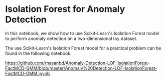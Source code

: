 # Isolation Forest for Anomaly Detection


In this notebook, we show how to use Scikit-Learn's Isolation Forest model to perform anomaly detection on a two-dimensional toy dataset.

The use Scikit-Learn's Isolation Forest model for a practical problem can be found in the following notebook.

https://github.com/rhasanbd/Anomaly-Detection-LOF-IsolationForest-FactMCD-GMM/blob/master/Anomaly%20Detection-LOF-IsolationForest-FastMCD-GMM.ipynb
